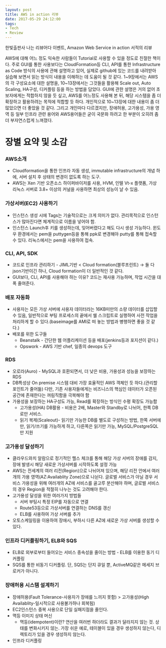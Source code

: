 ```yaml
---
layout: post
title: AWS in action 리뷰
date: 2017-05-29 24:12:00
tags:
- Tech
- Review
---
```


한빛출판사 나는 리뷰어다 이벤트, Amazon Web Service in action 서적의 리뷰

AWS에 대해 어느 정도 익숙한 사람들이 Tutorial로 사용할 수 있을 정도로 친절한 책이다. 주로 GUI를 통한 사용보다는 CloudFormation등 CLI, API를 통한 Infrastructure as Code 방식의 사용에 관해 설명하고 있어, 실제로 github에 있는 코드를 내려받아 실습해 보면서 읽는 방식이 내용을 이해하는 데 도움이 될 것 같다.
1~9장에서는 AWS의 각 구성요소에 대한 설명을, 10~13장에서는 그것들을 활용해 Scale out, Auto Scaling, HA구성, 디커플링 등을 하는 방법을 담았다. GUI에 관한 설명은 거의 없어 초보자에게는 적합하지 않을 듯 싶고, AWS를 어느정도 사용해 본 뒤, 해당 시스템을 좀 더 확장하고 활용하려는 목적에 적합할 듯 하다.
개인적으로 10~13장에 대한 내용이 좀 더 많았으면 더 좋았을 것 같다. 그리고 개인마다 다르겠지만, 장애허용, 고가용성, 가용 영역 등 일부 인프라 관련 용어와 AWS용어들은 굳이 국문화 하려고 한 부분이 오히려 좀 더 부자연스럽게 느껴졌다.

# 장별 요약 및 소감

### AWS소개

- Cloudformation을 통한 인프라 자동 생성, immutable infrastructure의 개념 하에, 서버 설치 후 상태의 변경이 없도록 하는 도구.
- AWS는 Xen 기반 오픈소스 하이퍼바이저를 사용, HVM, 인텔 Vt-x 플랫폼, 가상 리눅스 서버로 3.8+ 이상의 커널을 사용하면 최상의 성능이 날 수 있음.

### 가상서버(EC2) 사용하기

- 인스턴스 생성 시에 Tags는 기술적으로는 크게 의미가 없다. 관리목적으로 인스턴스가 많아진다면 체계적으로 이름을 넣어야 함.
- 인스턴스 Launch후 키를 생성하는데, 잊어버렸다고 해도 다시 생성 가능하다. 윈도우 환경에서는 pem을 puttygen등을 통해 ppk로 변경해야 putty를 통해 접속할 수 있다. 리눅스에서는 pem을 사용하여 접속.

### CLI, API, SDK

- 코드로 인프라 관리하기 - JIML기반 < Cloud formation(블루프린트) -> 둘 다 json기반이긴 하나, Cloud formation이 더 일반적인 것 같다.
- GUI보다, CLI, API를 사용해야 하는 이유? 코드는 재사용 가능하며, 작업 시간을 대폭 줄여준다.

### 배포 자동화

- 사용자는 모든 가상 서버에 사용자 데이터라는 16KB미만의 소량 데이터를 삽입할 수 있음, 일반적으로 부팅 프로세스의 끝에서 쉘 스크립트로 실행하여 사전 작업을 처리하게 할 수 있다.(baseimage를 AMI로 떠 놓는 방법과 병행하면 좋을 것 같다.)
- 배포를 위한 도구들
  - Beanstalk - 간단한 웹 어플리케이션 등을 배포(jenkins등과 포지션이 같다.)
  - Opswork - AWS 기반 chef, 일종의 devops 도구

### RDS

- 오로라(Auro) - MySQL과 호환되면서, 더 낮은 비용, 가용성과 성능을 보장하는 RDS
- DB특성상 On premise 시스템 대비 가장 효율적인 AWS 객체인 듯 하다.(관리할 포인트가 줄어듦) 다만, 기존 사용자들에게는 비즈니스의 핵심인 데이터가 오픈된 공간에 존재한다는 꺼림직함을 극복해야 함
- 가용성을 보장하는 HA구성도 가능, Read를 확장하는 방식인 수평 확장도 가능함
  - 고가용성(HA) DB활용 - 비용은 2배, Master와 Standby로 나뉘어, 한쪽 DB로만 서비스.
  - 읽기 복제(Scaleout)- 읽기만 가능한 DB를 별도로 구성하는 방법, 한쪽 서버에만, 읽기/쓰기를 가능하게 하고, 다른쪽은 읽기만 가능, MySQL/PostgreSQL만 지원

### 고가용성 달성하기

- 클라우드와치 알람으로 정기적인 헬스 체크를 통해 해당 가상 서버의 장애를 감지, 장애 발생시 해당 새로운 가상서버를 시작하도록 설정 가능
- AWS는 전세계의 여러 리전(Region)으로 나뉘어져 있으며, 해당 리전 안에서 여러개의 가용 영역(AZ:Availablity Zone)으로 나뉜다. 글로벌 서비스가 아닐 경우 서비스 가용성을 위해 여러개의 AZ에 서비스를 골고루 분산해야 하며, 글로벌 서비스의 경우 Region을 적절히 나누는 것도 고려해야 한다.
- 고가용성 달성을 위한 여러가지 방법들
  - 서버 부팅시 특정 EIP를 자동으로 연결
  - Route53등으로 가상서버를 연결하는 DNS를 갱신
  - ELB를 사용하여 가상 서버를 추가  
- 오토스케일링을 이용하여 장애시, 부하시 다른 AZ에 새로운 가상 서버를 생성할 수 있다.


### 인프라 디커플링하기, ELB와 SQS
- ELB로 외부로부터 들어오는 서비스 종속성을 줄이는 방법 - ELB를 이용한 동기 디커플링
- SQS를 통한 비동기 디커플링. 단, SQS는 단지 큐일 뿐, ActiveMQ같은 메세지 브로커가 아니다.

### 장애허용 시스템 설계하기
- 장애허용(Fault Tolerance-사용자가 장애를 느끼지 못함) > 고가용성(High Availablity-일시적으로 사용불가하나 회복됨)
- EC2인스턴스 중복 사용으로 단일 실패지점을 줄인다.
- 멱등 이미지 상태 머신
  - 멱등(idempotent)이란? 연산을 여러번 하더라도 결과가 달라지지 않는 것. 상태를 변화시키지 않는. 가장 쉬운 예로, 테이블이 있을 경우 생성하지 않는다, 디렉토리가 있을 경우 생성하지 않는다.
- 인프라 디커플링
